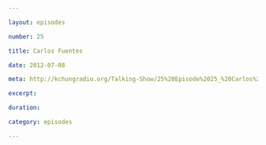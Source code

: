 ```yaml
---

layout: episodes

number: 25

title: Carlos Fuentes

date: 2012-07-08

meta: http://kchungradio.org/Talking-Show/25%20Episode%2025_%20Carlos%20Fuentes.mp3

excerpt: 

duration: 

category: episodes

---
```


